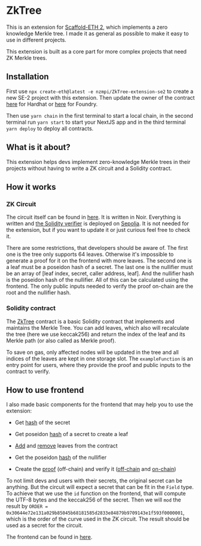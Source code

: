 # ZkTree

This is an extension for [Scaffold-ETH 2](https://github.com/scaffold-eth/scaffold-eth-2), which implements a zero knowledge Merkle tree.
I made it as general as possible to make it easy to use in different projects. 

This extension is built as a core part for more complex projects that need ZK Merkle trees. 

## Installation

First use `npx create-eth@latest -e nzmpi/ZkTree-extension-se2` to create a new SE-2 project with this extension. Then update the owner of the contract [here](https://github.com/nzmpi/ZkTree-extension-se2/blob/master/extension/packages/hardhat/deploy/01_deploy_ZkTree.ts#L34) for Hardhat or [here](https://github.com/nzmpi/ZkTree-extension-se2/blob/master/extension/packages/foundry/script/Deploy.s.sol.args.mjs#L7) for Foundry.

Then use `yarn chain` in the first terminal to start a local chain, in the second terminal run `yarn start` to start your NextJS app and in the third terminal `yarn deploy` to deploy all contracts.

## What is it about?

This extension helps devs implement zero-knowledge Merkle trees in their projects without having to write a ZK circuit and a Solidity contract.

## How it works

### ZK Circuit

The circuit itself can be found in [here](https://github.com/nzmpi/ZkTree-extension-se2/blob/master/extension/packages/circuit/src/main.nr). It is written in Noir. Everything is written and [the Solidity verifier](https://github.com/nzmpi/ZkTree-extension-se2/blob/master/extension/packages/hardhat/contracts/UltraVerifier.sol) is deployed on [Sepolia](https://sepolia.etherscan.io/address/0x10440e2a89225cbc9d0c542d9d510744d94d9fbf). It is not needed for the extension, but if you want to update it or just curious feel free to check it.

There are some restrictions, that developers should be aware of. The first one is the tree only supports 64 leaves. Otherwise it's impossible to generate a proof for it on the frontend with more leaves. The second one is a leaf must be a poseidon hash of a secret. The last one is the nullifier must be an array of [leaf index, secret, caller address, leaf]. And the nullifier hash is the poseidon hash of the nullifier. All of this can be calculated using the frontend. The only public inputs needed to verify the proof on-chain are the root and the nullifier hash.

### Solidity contract

The [ZkTree](https://github.com/nzmpi/ZkTree-extension-se2/blob/master/extension/packages/hardhat/contracts/ZkTree.sol) contract is a basic Solidity contract that implements and maintains the Merkle Tree. You can add leaves, which also will recalculate the tree (here we use keccak256) and return the index of the leaf and its Merkle path (or also called as Merkle proof). 

To save on gas, only affected nodes will be updated in the tree and all indices of the leaves are kept in one storage slot. The `exampleFunction` is an entry point for users, where they provide the proof and public inputs to the contract to verify.

## How to use frontend

I also made basic components for the frontend that may help you to use the extension:

- Get [hash](https://github.com/nzmpi/ZkTree-extension-se2/blob/master/extension/packages/nextjs/app/ZkTree/page.tsx#L127-L130) of the secret

- Get poseidon [hash](https://github.com/nzmpi/ZkTree-extension-se2/blob/master/extension/packages/nextjs/app/ZkTree/page.tsx#L132-L134) of a secret to create a leaf

- [Add](https://github.com/nzmpi/ZkTree-extension-se2/blob/master/extension/packages/nextjs/app/ZkTree/page.tsx#L67-L84) and [remove](https://github.com/nzmpi/ZkTree-extension-se2/blob/master/extension/packages/nextjs/app/ZkTree/page.tsx#L86-L102) leaves from the contract

- Get the poseidon [hash](https://github.com/nzmpi/ZkTree-extension-se2/blob/master/extension/packages/nextjs/app/ZkTree/page.tsx#L136-L143) of the nullifier

- Create the [proof](https://github.com/nzmpi/ZkTree-extension-se2/blob/master/extension/packages/nextjs/app/ZkTree/page.tsx#L155-L176) (off-chain) and verify it ([off-chain](https://github.com/nzmpi/ZkTree-extension-se2/blob/master/extension/packages/nextjs/app/ZkTree/page.tsx#L187-L202) and [on-chain](https://github.com/nzmpi/ZkTree-extension-se2/blob/master/extension/packages/nextjs/app/ZkTree/page.tsx#L104-L125))

To not limit devs and users with their secrets, the original secret can be anything. But the circuit will expect a secret that can be fit in the `Field` type. To achieve that we use the `id` function on the frontend, that will compute the UTF-8 bytes and the keccak256 of the secret. Then we will `mod` the result by `ORDER = 0x30644e72e131a029b85045b68181585d2833e84879b9709143e1f593f0000001`, which is the order of the curve used in the ZK circuit. The result should be used as a secret for the circuit.

The frontend can be found in [here](https://github.com/nzmpi/ZkTree-extension-se2/blob/master/extension/packages/nextjs/app/ZkTree/page.tsx).
